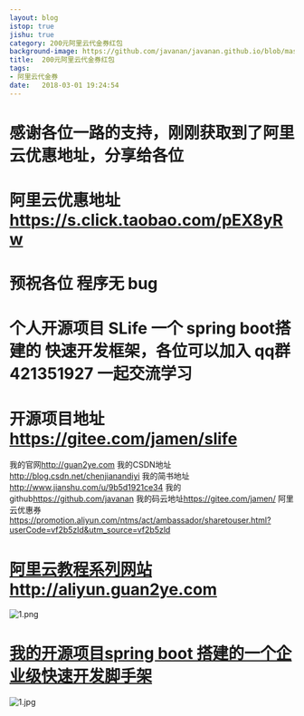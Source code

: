 ```yaml
---
layout: blog
istop: true
jishu: true
category: 200元阿里云代金券红包
background-image: https://github.com/javanan/javanan.github.io/blob/master/thumbnails/hb.jpg?raw=true
title:  200元阿里云代金券红包
tags:
- 阿里云代金券
date:   2018-03-01 19:24:54
---
```


# 感谢各位一路的支持，刚刚获取到了阿里云优惠地址，分享给各位

# 阿里云优惠地址 https://s.click.taobao.com/pEX8yRw


# 预祝各位  程序无 bug

# 个人开源项目 SLife 一个 spring boot搭建的 快速开发框架，各位可以加入 qq群 421351927  一起交流学习

# 开源项目地址 https://gitee.com/jamen/slife


我的官网<http://guan2ye.com>
我的CSDN地址<http://blog.csdn.net/chenjianandiyi>
我的简书地址<http://www.jianshu.com/u/9b5d1921ce34>
我的github<https://github.com/javanan>
我的码云地址<https://gitee.com/jamen/>
阿里云优惠券<https://promotion.aliyun.com/ntms/act/ambassador/sharetouser.html?userCode=vf2b5zld&utm_source=vf2b5zld>
# **[阿里云教程系列网站http://aliyun.guan2ye.com](http://aliyun.guan2ye.com)**
![1.png](http://upload-images.jianshu.io/upload_images/2830896-5b23cf095c19945d.png?imageMogr2/auto-orient/strip%7CimageView2/2/w/1240)
# **[我的开源项目spring boot 搭建的一个企业级快速开发脚手架](https://gitee.com/jamen/slife)**
![1.jpg](http://upload-images.jianshu.io/upload_images/2830896-66de965f818533c5.jpg?imageMogr2/auto-orient/strip%7CimageView2/2/w/1240)

